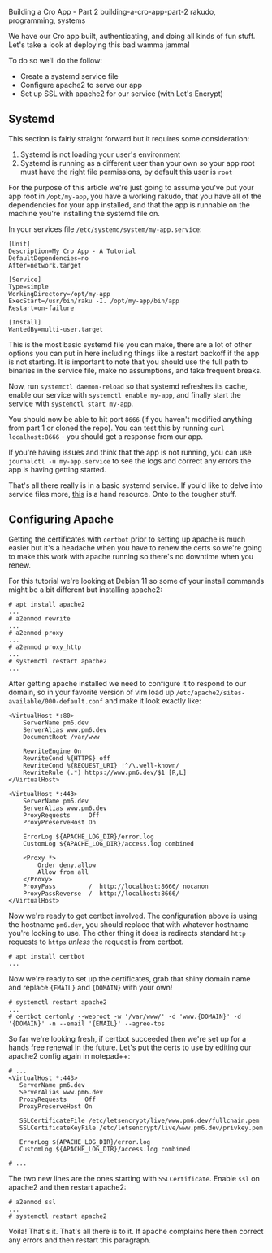 Building a Cro App - Part 2
building-a-cro-app-part-2
rakudo, programming, systems

We have our Cro app built, authenticating, and doing all kinds of fun stuff.  Let's take a look at deploying this bad wamma jamma!

To do so we'll do the follow:

* Create a systemd service file
* Configure apache2 to serve our app
* Set up SSL with apache2 for our service (with Let's Encrypt)

## Systemd

This section is fairly straight forward but it requires some consideration:

1. Systemd is not loading your user's environment
2. Systemd is running as a different user than your own so your app root must have the right file permissions, by default this user is `root`

For the purpose of this article we're just going to assume you've put your app root in `/opt/my-app`, you have a working rakudo, that you have all of the dependencies for your app installed, and that the app is runnable on the machine you're installing the systemd file on.

In your services file `/etc/systemd/system/my-app.service`:

```
[Unit]
Description=My Cro App - A Tutorial
DefaultDependencies=no
After=network.target

[Service]
Type=simple
WorkingDirectory=/opt/my-app
ExecStart=/usr/bin/raku -I. /opt/my-app/bin/app
Restart=on-failure

[Install]
WantedBy=multi-user.target
```

This is the most basic systemd file you can make, there are a lot of other options you can put in here including things like a restart backoff if the app is not starting.  It is important to note that you should use the full path to binaries in the service file, make no assumptions, and take frequent breaks.

Now, run `systemctl daemon-reload` so that systemd refreshes its cache, enable our service with `systemctl enable my-app`, and finally start the service with `systemctl start my-app`.

You should now be able to hit port `8666` (if you haven't modified anything from part 1 or cloned the repo).  You can test this by running `curl localhost:8666` - you should get a response from our app.

If you're having issues and think that the app is not running, you can use `journalctl -u my-app.service` to see the logs and correct any errors the app is having getting started.

That's all there really is in a basic systemd service. If you'd like to delve into service files more, [this](https://www.freedesktop.org/software/systemd/man/systemd.service.html) is a hand resource.  Onto to the tougher stuff.

## Configuring Apache

Getting the certificates with `certbot` prior to setting up apache is much easier but it's a headache when you have to renew the certs so we're going to make this work with apache running so there's no downtime when you renew.

For this tutorial we're looking at Debian 11 so some of your install commands might be a bit different but installing apache2:

```
# apt install apache2
...
# a2enmod rewrite
...
# a2enmod proxy
...
# a2enmod proxy_http
...
# systemctl restart apache2
...
```

After getting apache installed we need to configure it to respond to our domain, so in your favorite version of vim load up `/etc/apache2/sites-available/000-default.conf` and make it look exactly like:

```
<VirtualHost *:80>
	ServerName pm6.dev
	ServerAlias www.pm6.dev
	DocumentRoot /var/www

	RewriteEngine On
	RewriteCond %{HTTPS} off
	RewriteCond %{REQUEST_URI} !^/\.well-known/
	RewriteRule (.*) https://www.pm6.dev/$1 [R,L]
</VirtualHost>

<VirtualHost *:443>
	ServerName pm6.dev
	ServerAlias www.pm6.dev
	ProxyRequests     Off
	ProxyPreserveHost On

	ErrorLog ${APACHE_LOG_DIR}/error.log
	CustomLog ${APACHE_LOG_DIR}/access.log combined

	<Proxy *>
		Order deny,allow
		Allow from all
	</Proxy>
	ProxyPass         /  http://localhost:8666/ nocanon
	ProxyPassReverse  /  http://localhost:8666/
</VirtualHost>
```

Now we're ready to get certbot involved.  The configuration above is using the hostname `pm6.dev`, you should replace that with whatever hostname you're looking to use. The other thing it does is redirects standard `http` requests to `https` _unless_ the request is from certbot.

```
# apt install certbot
...
```

Now we're ready to set up the certificates, grab that shiny domain name and replace `{EMAIL}` and `{DOMAIN}` with your own!

```
# systemctl restart apache2
...
# certbot certonly --webroot -w '/var/www/' -d 'www.{DOMAIN}' -d '{DOMAIN}' -n --email '{EMAIL}' --agree-tos
```

So far we're looking fresh, if certbot succeeded then we're set up for a hands free renewal in the future.  Let's put the certs to use by editing our apache2 config again in notepad++:

```
# ...
<VirtualHost *:443>
   ServerName pm6.dev
   ServerAlias www.pm6.dev
   ProxyRequests     Off
   ProxyPreserveHost On

   SSLCertificateFile /etc/letsencrypt/live/www.pm6.dev/fullchain.pem
   SSLCertificateKeyFile /etc/letsencrypt/live/www.pm6.dev/privkey.pem

   ErrorLog ${APACHE_LOG_DIR}/error.log
   CustomLog ${APACHE_LOG_DIR}/access.log combined

# ...
```

The two new lines are the ones starting with `SSLCertificate`.  Enable `ssl` on apache2 and then restart apache2:

```
# a2enmod ssl
...
# systemctl restart apache2
```

Voila! That's it.  That's all there is to it.  If apache complains here then correct any errors and then restart this paragraph.
